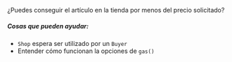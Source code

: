 ¿Puedes conseguir el artículo en la tienda por menos del precio solicitado?

##### Cosas que pueden ayudar:
* `Shop` espera ser utilizado por un `Buyer`
* Entender cómo funcionan la opciones de `gas()`